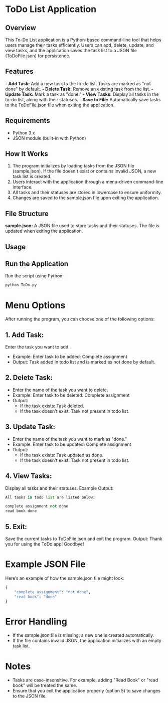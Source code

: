 # ToDo List Application
## Overview
This To-Do List application is a Python-based command-line tool that helps users manage their tasks efficiently. Users can add, delete, update, and view tasks, and the application saves the task list to a JSON file (ToDoFile.json) for persistence.

## Features
**- Add Task:** Add a new task to the to-do list. Tasks are marked as "not done" by default.
**- Delete Task:** Remove an existing task from the list.
**- Update Task:** Mark a task as "done."
**- View Tasks:** Display all tasks in the to-do list, along with their statuses.
**- Save to File:** Automatically save tasks to the ToDoFile.json file when exiting the application.

## Requirements
- Python 3.x
- JSON module (built-in with Python)

## How It Works
1. The program initializes by loading tasks from the JSON file (sample.json). If the file doesn't exist or contains invalid JSON, a new task list is created.
2. Users interact with the application through a menu-driven command-line interface.
3. All tasks and their statuses are stored in lowercase to ensure uniformity.
4. Changes are saved to the sample.json file upon exiting the application.

## File Structure
**sample.json:** A JSON file used to store tasks and their statuses. The file is updated when exiting the application.

## Usage
## Run the Application
Run the script using Python:

```python
python ToDo.py
```
# Menu Options
After running the program, you can choose one of the following options:

## 1. Add Task:

Enter the task you want to add.
- Example: Enter task to be added: Complete assignment
- Output: Task added in todo list and is marked as not done by default.
## 2. Delete Task:

- Enter the name of the task you want to delete.
- Example: Enter task to be deleted: Complete assignment
- Output:
    - If the task exists: Task deleted.
    - If the task doesn't exist: Task not present in todo list.
## 3. Update Task:

- Enter the name of the task you want to mark as "done."
- Example: Enter task to be updated: Complete assignment
- Output:
   - If the task exists: Task updated as done.
   - If the task doesn't exist: Task not present in todo list.
## 4. View Tasks:

Display all tasks and their statuses.
Example Output:
```python
All tasks in todo list are listed below:

complete assignment not done
read book done
```
## 5. Exit:

Save the current tasks to ToDoFile.json and exit the program.
Output: Thank you for using the ToDo app! Goodbye!

# Example JSON File
Here’s an example of how the sample.json file might look:
```python
{
    "complete assignment": "not done",
    "read book": "done"
}
```

# Error Handling
- If the sample.json file is missing, a new one is created automatically.
- If the file contains invalid JSON, the application initializes with an empty task list.
# Notes
- Tasks are case-insensitive. For example, adding "Read Book" or "read book" will be treated the same.
- Ensure that you exit the application properly (option 5) to save changes to the JSON file.
